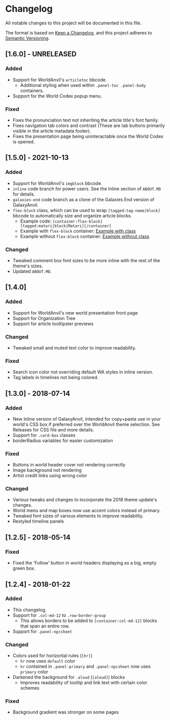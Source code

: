 # Changelog
All notable changes to this project will be documented in this file.

The format is based on [Keep a Changelog](https://keepachangelog.com/en/1.0.0/),
and this project adheres to [Semantic Versioning](https://semver.org/spec/v2.0.0.html).


## [1.6.0] - UNRELEASED
### Added
 - Support for WorldAnvil's `articletoc` bbcode.
   - Additional styling when used within `.panel-toc .panel-body` containers.
 - Support for the World Codex popup menu.

### Fixed
 - Fixes the pronunciation text not inheriting the article title's font family.
 - Fixes navigation tab colors and contrast (These are tab buttons primarily visible in the article metadata footer).
 - Fixes the presentation page being uninteractable once the World Codex is opened.


## [1.5.0] - 2021-10-13
### Added
 - Support for WorldAnvil's `imgblock` bbcode.
 - `inline` code branch for power users. See the Inline section of `ABOUT.MD` for details.
 - `galaxies-end` code branch as a clone of the Galaxies End version of GalaxyAnvil.
 - `flex-block` class, which can be used to wrap `[tagged:tag-name|block]` bbcode to automatically size and organize article blocks.
    - Example code: `[container:flex-block][tagged:matari|block|Matari][/container]`
    - Example with `flex-block` container: [Example with class](https://i.imgur.com/M6SfDKH.jpeg)
    - Example without `flex-block` container: [Example without class](https://i.imgur.com/zI7vXJI.jpeg)

### Changed
 - Tweaked comment box font sizes to be more inline with the rest of the theme's sizes.
 - Updated `ABOUT.MD`.


## [1.4.0]
### Added
 - Support for WorldAnvil's new world presentation front page
 - Support for Organization Tree
 - Support for article tooltipster previews

### Changed
 - Tweaked small and muted text color to improve readability.

### Fixed
 - Search icon color not overriding default WA styles in inline version.
 - Tag labels in timelines not being colored.

## [1.3.0] - 2018-07-14
### Added
 - New Inline version of GalaxyAnvil, intended for copy+pasta use in your world's CSS box if preferred over the WorldAnvil theme selection. See Releases for CSS file and more details.
 - Support for `.card-box` classes
 - borderRadius variables for easier customization

### Fixed
 - Buttons in world header cover not rendering correctly
 - Image background not rendering
 - Artist credit links using wrong color

### Changed
 - Various tweaks and changes to incorporate the 2018 theme update's changes.
 - World menu and map boxes now use accent colors instead of primary.
 - Tweaked font sizes of various elements to improve readability.
 - Restyled timeline panels

## [1.2.5] - 2018-05-14
### Fixed
 - Fixed the 'Follow' button in world headers displaying as a big, empty green box.

## [1.2.4] - 2018-01-22
### Added
 - This changelog.
 - Support for `.col-md-12` to `.row-border-group`
   - This allows borders to be added to `[container:col-md-12]` blocks that span an entire row.
 - Support for `.panel-npcsheet`

### Changed
 - Colors used for horizontal rules (`[hr]`)
   - `hr` now uses `default` color
   - `hr` contained in `.panel-primary` and `.panel-npcsheet` now uses `primary` color
 - Darkened the background for `.aloud` (`[aloud]`) blocks
   - Improves readability of tooltip and link text with certain color schemes

### Fixed
 - Background gradient was stronger on some pages
